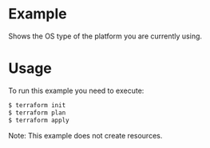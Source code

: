 Example
======================================

Shows the OS type of the platform you are currently using.

Usage
=====

To run this example you need to execute:

```bash
$ terraform init
$ terraform plan
$ terraform apply
```

Note: This example does not create resources.

